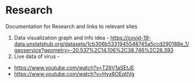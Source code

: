 # Research
Documentation for Research and links to relevant sites

1) Data visualization graph and info idea - https://covid-19-data.unstatshub.org/datasets/1cb306b5331945548745a5ccd290188e_1/geoservice?geometry=-20.537%2C14.106%2C38.746%2C28.393
2) Live data of virus -
- https://www.youtube.com/watch?v=T26V1aSEtJE
- https://www.youtube.com/watch?v=Hyx6OEqtlVg
